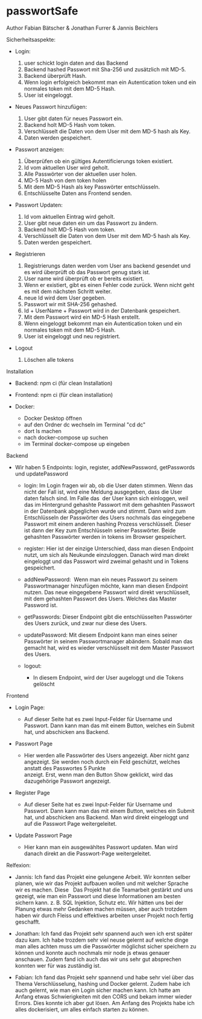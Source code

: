 # passwortSafe

Author Fabian Bätscher & Jonathan Furrer & Jannis Beichlers

Sicherheitsaspekte:

- Login:

  1. user schickt login daten and das Backend
  2. Backend hashed Passwort mit Sha-256 und zusätzlich mit MD-5.
  3. Backend überprüft Hash.
  4. Wenn login erfolgreich bekommt man ein Autentication token und ein normales token mit dem MD-5 Hash.
  5. User ist eingeloggt.

- Neues Passwort hinzufügen:

  1. User gibt daten für neues Passwort ein.
  2. Backend holt MD-5 Hash vom token.
  3. Verschlüsselt die Daten von dem User mit dem MD-5 hash als Key.
  4. Daten werden gespeichert.

- Passwort anzeigen:

  1. Überprüfen ob ein gültiges Autentificierungs token existiert.
  2. Id vom aktuellen User wird geholt.
  3. Alle Passwörter von der aktuellen user holen.
  4. MD-5 Hash von dem token holen
  5. Mit dem MD-5 Hash als key Passwörter entschlüsseln.
  6. Entschlüsselte Daten ans Frontend senden.

- Passwort Updaten:

  1. Id vom aktuellen Eintrag wird geholt.
  2. User gibt neue daten ein um das Passwort zu ändern.
  3. Backend holt MD-5 Hash vom token.
  4. Verschlüsselt die Daten von dem User mit dem MD-5 hash als Key.
  5. Daten werden gespeichert.

- Registrieren

  1. Registrierungs daten werden vom User ans backend gesendet und es wird überprüft ob das Passwort genug stark ist.
  2. User name wird überprüft ob er bereits existiert.
  3. Wenn er existiert, gibt es einen Fehler code zurück. Wenn nicht geht es mit dem nächsten Schritt weiter.
  4. neue Id wird dem User gegeben.
  5. Passwort wir mit SHA-256 gehashed.
  6. Id + UserName + Passwort wird in der Datenbank gespeichert.
  7. Mit dem Passwort wird ein MD-5 Hash erstellt.
  8. Wenn eingeloggt bekommt man ein Autentication token und ein normales token mit dem MD-5 Hash.
  9. User ist eingeloggt und neu registriert.

- Logout

  1.  Löschen alle tokens

Installation

- Backend: npm ci (für clean Installation)
- Frontend: npm ci (für clean installation)

- Docker:
  - Docker Desktop öffnen
  - auf den Ordner dc wechseln im Terminal "cd dc"
  - dort ls machen
  - nach docker-compose up suchen
  - im Terminal docker-compose up eingeben

Backend

- Wir haben 5 Endpoints: login, register, addNewPassword,
  getPasswords und updatePassword

  - login:
    Im Login fragen wir ab, ob die User daten stimmen. Wenn das nicht der Fall ist, wird eine Meldung ausgegeben, dass die User daten falsch sind. Im Falle das
     der User kann sich einloggen, weil das im Hintergrund gehashte Passwort mit dem gehashten Passwort in der Datenbank abgeglichen wurde und stimmt. Dann wird zum  
     Entschlüsseln der Passwörter des Users nochmals das eingegebene Passwort mit einem anderen hashing Prozess verschlüsselt. Dieser ist dann der Key zum Entschlüsseln seiner Passwörter. Beide gehashten Passwörter werden in tokens im Browser gespeichert.

  - register:
    Hier ist der einzige Unterschied, dass man diesen Endpoint nutzt, um sich als Neukunde einzuloggen. Danach wird man direkt eingeloggt und das Passwort wird zweimal gehasht und in Tokens gespeichert.

  - addNewPassword:
     Wenn man ein neues Passwort zu seinem Passwortmanager hinzufügen möchte, kann man diesen Endpoint nutzen. Das neue eingegebene Passwort wird direkt verschlüsselt,
    mit dem gehashten Passwort des Users. Welches das Master Password ist.

  - getPasswords:
    Dieser Endpoint gibt die entschlüsselten Passwörter des Users zurück, und zwar nur diese des Users.

  - updatePassword:
    Mit diesem Endpoint kann man eines seiner Passwörter in seinem Passwortmanager abändern. Sobald man das gemacht hat, wird es wieder verschlüsselt mit dem Master Passwort des Users.
  - logout:
    - In diesem Endpoint, wird der User augeloggt und die Tokens gelöscht

Frontend

- Login Page:

  - Auf dieser Seite hat es zwei Input-Felder für Username und Passwort. Dann kann man das mit einem Button, welches ein Submit hat, und abschicken ans Backend.

- Passwort Page

  - Hier werden alle Passwörter des Users angezeigt. Aber nicht ganz angezeigt. Sie werden noch durch ein Feld geschützt, welches anstatt des Passwortes 5 Punkte  
    anzeigt. Erst, wenn man den Button Show geklickt, wird das dazugehörige Passwort angezeigt.

- Register Page

  - Auf dieser Seite hat es zwei Input-Felder für Username und Passwort. Dann kann man das mit einem Button, welches ein Submit hat, und abschicken ans Backend. Man
    wird direkt eingeloggt und auf die Passwort Page weitergeleitet.

- Update Passwort Page
  - Hier kann man ein ausgewähltes Passwort updaten. Man wird danach direkt an die Passwort-Page weitergeleitet.

Relfexion:

- Jannis:
  Ich fand das Projekt eine gelungene Arbeit. Wir konnten selber planen, wie wir das Projekt aufbauen wollen und mit welcher Sprache wir es machen. Diese  
  Das Projekt hat die Teamarbeit gestärkt und uns gezeigt, wie man ein Passwort und diese Informationen am besten sichern kann. z. B.
  SQL Injektion, Schutz etc. Wir hätten uns bei der Planung etwas mehr Gedanken machen müssen, aber auch trotzdem haben wir durch Fleiss und effektives arbeiten unser Projekt noch fertig geschafft.

- Jonathan:
  Ich fand das Projekt sehr spannend auch wen ich erst später dazu kam. Ich habe trozdem sehr viel neuse gelernt auf welche dinge man alles achten muss um die Passwörter möglichst sicher speichern zu können und konnte auch nochmals mir node js etwas genauer anschauen. Zudem fand ich auch das wir uns sehr gut absprechen konnten wer für was zuständig ist.

- Fabian:
  Ich fand das Projekt sehr spannend und habe sehr viel über das Thema Verschlüsselung, hashing und Docker gelernt. Zudem habe ich auch gelernt, wie man ein Login sicher machen kann. Ich hatte am Anfang etwas Schwierigkeiten mit den CORS und bekam immer wieder Errors. Dies konnte ich aber gut lösen. Am Anfang des Projekts habe ich alles dockerisiert, um alles einfach starten zu können.
